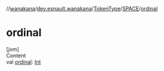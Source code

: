 //[wanakana](../../../index.md)/[dev.esnault.wanakana](../../index.md)/[TokenType](../index.md)/[SPACE](index.md)/[ordinal](ordinal.md)



# ordinal  
[jvm]  
Content  
val [ordinal](ordinal.md): [Int](https://kotlinlang.org/api/latest/jvm/stdlib/kotlin/-int/index.html)  



